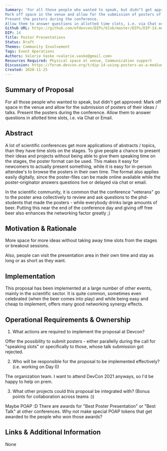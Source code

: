 ```yaml
---
Summary: 'For all those people who wanted to speak, but didn"t get approved: 
Mark off space in the venue and allow for the submission of posters of their ideas / talks. 
Present the posters during the conference. 
Allow them to answer questions in allotted time slots, i.e. via Chat or Email.'
Github URL: https://github.com/efdevcon/DIPs/blob/master/DIPs/DIP-14.md
DIP: 14
Title: Poster Presentations
Status: Draft
Themes: Community Involvement
Tags: Event Operations
Authors: Valerie Vaske <valerie.vaske@gmail.com>
Resources Required: Physical space at venue, Communication support
Discussion: https://forum.devcon.org/t/dip-14-using-posters-as-a-medium-alongside-talks/174/2
Created: 2020-11-25
---
```


## Summary of Proposal

For all those people who wanted to speak, but didn't get approved:
Mark off space in the venue and allow for the submission of posters of their ideas / talks.
Present the posters during the conference.
Allow them to answer questions in allotted time slots, i.e. via Chat or Email.

## Abstract

A lot of scientific conferences get more applications of abstracts / topics, than they have time slots on the stages.
To give people a chance to present their ideas and projects without being able to give them speaking time on the stages, the poster format can be used.
This makes it easy for newcomers to actually present something, while it is easy for in-person attendee's to browse the posters in their own time.
The format also applies easily digitally, since the poster-files can be made online available while the poster-originator answers questions live or delayed via chat or email.

In the scientific community, it is common that the conference "veterans" go to the poster area collectively to review and ask questions to the phd-students that made the posters - while everybody drinks large amounts of beer.
Putting this near the end of the conference day and giving off free beer also enhances the networking factor greatly ;)

## Motivation & Rationale

More space for more ideas without taking away time slots from the stages or breakout sessions.

Also, people can visit the presentation area in their own time and stay as long or as short as they want.

## Implementation

This proposal has been implemented at a large number of other events, mainly in the scientific sector.
It is quite common, sometimes even celebrated (when the beer comes into play) and while being easy and cheap to implement, offers many good networking synergy effects.

## Operational Requirements & Ownership

1. What actions are required to implement the proposal at Devcon?

Offer the possibility to submit posters - either parallelly during the call for "speaking slots" or specifically to those, whose talk submission got rejected.

2. Who will be responsible for the proposal to be implemented effectively? (i.e. working on Day 0)

The organization team.
I want to attend DevCon 2021 anyways, so I'd be happy to help on prem.

3. What other projects could this proposal be integrated with? (Bonus points for collaboration across teams :))

Maybe POAP :D
There are awards for "Best Poster Presentation" or "Best Talk" at other conferences.
Why not make special POAP tokens that get awarded to the people who won those awards?

## Links & Additional Information

None
